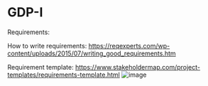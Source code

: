 # GDP-I

Requirements: 

How to write requirements:
https://reqexperts.com/wp-content/uploads/2015/07/writing_good_requirements.htm

Requirement template:
https://www.stakeholdermap.com/project-templates/requirements-template.html
![image](https://user-images.githubusercontent.com/20071713/150730110-968aa9d4-61b9-46ae-b8a1-f675c09a3ba7.png)
